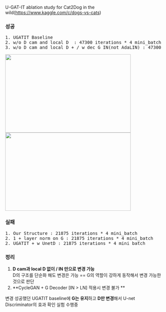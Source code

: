 U-GAT-IT ablation study for Cat2Dog in the wild(https://www.kaggle.com/c/dogs-vs-cats)

### 성공  
<pre>
1. UGATIT Baseline   
2. w/o D cam and local D  : 47300 iterations * 4 mini_batch
3. w/o D cam and local D + / w dec G IN(not AdaLIN) : 47300 iterations * 4 mini_batch
</pre>
<img src="https://user-images.githubusercontent.com/40943064/132364652-4836c4a9-da3c-4b8e-b4da-666eb892207e.png" width="400" height="250">     <img src="https://user-images.githubusercontent.com/40943064/132522298-bbee9056-4cf0-4a12-b0b4-0fc8868b4a57.png" width="400" height="250">  


### 실패  
<pre>
1. Our Structure : 21875 iterations * 4 mini_batch
2. 1 + layer norm on G : 21875 iterations * 4 mini_batch
2. UGATIT + w UnetD : 21875 iterations * 4 mini_batch
</pre>

### 정리
1) **D cam과 local D 없이 / IN 만으로 변경 가능**  
 D의 구조를 단순화 해도 변경은 가능 == G의 역할이 강하게 동작해서 변경 가능한 것으로 판단
2) **CycleGAN + G Decoder [IN > LN] 적용시 변경 불가 ** 

변경 성공했던 UGATIT baseline에 **G는 유지**하고 **D만 변경**해서 U-net Discriminator의 효과 확인 실험 수행중  
